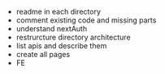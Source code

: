 - readme in each directory 
- comment existing code and missing parts 
- understand nextAuth 
- restrurcture directory architecture  
- list apis and describe them 
- create all pages 
- FE 